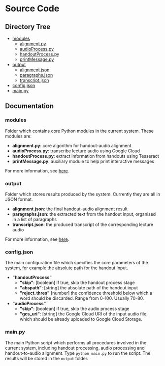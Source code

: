 # Source Code

## Directory Tree

* [modules](./modules)
    * [alignment.py](./modules/alignment.py)
    * [audioProcess.py](./modules/audioProcess.py)
    * [handoutProcess.py](./modules/handoutProcess.py)
    * [printMessage.py](./modules/printMessage.py)
* [output](./output)
    * [alignment.json](./output/alignment.json)
    * [paragraphs.json](./output/paragraphs.json)
    * [transcript.json](./output/transcript.json)
* [config.json](./config.json)
* [main.py](./main.py)

## Documentation

### modules

Folder which contains core Python modules in the current system. These modules are:

* **alignment.py**: core algorithm for handout-audio alignment
* **audioProcess.py**: transcribe lecture audio using Google Cloud
* **handoutProcess.py**: extract information from handouts using Tesseract
* **printMessage.py**: auxiliary module to help print interactive messages

For more information, see [here](./modules).

### output

Folder which stores results produced by the system. Currently they are all in JSON format.

* **alignment.json**: the final handout-audio alignment result
* **paragraphs.json**: the extracted text from the handout input, organised in a list of paragraphs
* **transcript.json**: the produced transcript of the corresponding lecture audio

For more information, see [here](./output).

### config.json

The main configuration file which specifies the core parameters of the system, for example the absolute path for the handout input.

* **"handoutProcess"**
    * **"skip"**: [boolean] if true, skip the handout process stage
    * **"abspath"**: [string] the absolute path of the handout input
    * **"reject_thres"** [number] the confidence threshold below which a word should be discarded. Range from 0-100. Usually 70-80.
* **"audioProcess"**
    * **"skip"**: [boolean] if true, skip the audio process stage
    * **"gcs_uri"**: [string] the Google Cloud URI of the input audio file, which should be already uploaded to Google Cloud Storage. 

### main.py

The main Python script which performs all procedures involved in the current system, including handout processing, audio processing and handout-to-audio alignment. Type `python main.py` to run the script. The results will be stored in the `output` folder.